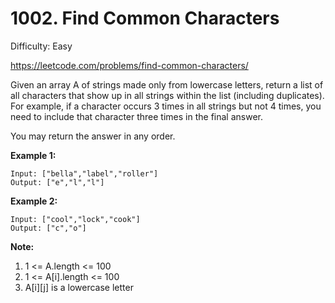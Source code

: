 # 1002. Find Common Characters

Difficulty: Easy

https://leetcode.com/problems/find-common-characters/

Given an array A of strings made only from lowercase letters, return a list of all characters that show up in all strings within the list (including duplicates).  For example, if a character occurs 3 times in all strings but not 4 times, you need to include that character three times in the final answer.

You may return the answer in any order.

**Example 1:**
```
Input: ["bella","label","roller"]
Output: ["e","l","l"]
```

**Example 2:**
```
Input: ["cool","lock","cook"]
Output: ["c","o"]
```

**Note:**

1. 1 <= A.length <= 100
2. 1 <= A[i].length <= 100
3. A[i][j] is a lowercase letter
